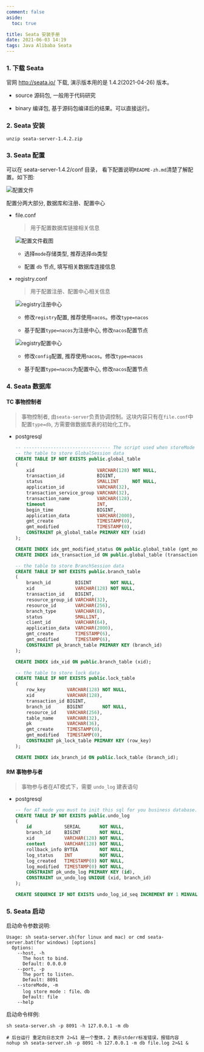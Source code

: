 ```yaml
---
comment: false
aside:
  toc: true

title: Seata 安装手册
date: 2021-06-03 14:19
tags: Java Alibaba Seata
---
```


### 1. 下载 Seata

  官网 http://seata.io/ 下载, 演示版本用的是 1.4.2(2021-04-26) 版本。

  * source 源码包, 一般用于代码研究

  * binary 编译包, 基于源码包编译后的结果。可以直接运行。

### 2. Seata 安装

  ```linux
  unzip seata-server-1.4.2.zip
  ```
### 3. Seata 配置

  可以在 seata-server-1.4.2/conf 目录， 看下配置说明`README-zh.md`清楚了解配置。如下图:

  ![配置文件](seata-1.png)

  配置分两大部分, 数据库和注册、配置中心

  * file.conf

    > 用于配置数据库链接相关信息

    ![配置文件截图](seata-2.png)

    * 选择`mode`存储类型, 推荐选择`db`类型

    * 配置 `db` 节点, 填写相关数据库连接信息

  * registry.conf

    > 用于配置注册、配置中心相关信息

    ![registry注册中心](seata-3.png)

    * 修改`registry`配置, 推荐使用`nacos`。修改`type=nacos`

    * 基于配置`type=nacos`为注册中心, 修改`nacos`配置节点

    ![registry配置中心](seata-4.png)

    * 修改`config`配置, 推荐使用`nacos`。修改`type=nacos`

    * 基于配置`type=nacos`为配置中心, 修改`nacos`配置节点

### 4. Seata 数据库

#### TC 事物控制者

> 事物控制者, 由`seata-server`负责协调控制。这块内容只有在`file.conf`中配置`type=db`, 方需要做数据库表的初始化工作。

* postgresql

  ```SQL
  -- -------------------------------- The script used when storeMode is 'db' --------------------------------
  -- the table to store GlobalSession data
  CREATE TABLE IF NOT EXISTS public.global_table
  (
      xid                       VARCHAR(128) NOT NULL,
      transaction_id            BIGINT,
      status                    SMALLINT     NOT NULL,
      application_id            VARCHAR(32),
      transaction_service_group VARCHAR(32),
      transaction_name          VARCHAR(128),
      timeout                   INT,
      begin_time                BIGINT,
      application_data          VARCHAR(2000),
      gmt_create                TIMESTAMP(0),
      gmt_modified              TIMESTAMP(0),
      CONSTRAINT pk_global_table PRIMARY KEY (xid)
  );

  CREATE INDEX idx_gmt_modified_status ON public.global_table (gmt_modified, status);
  CREATE INDEX idx_transaction_id ON public.global_table (transaction_id);

  -- the table to store BranchSession data
  CREATE TABLE IF NOT EXISTS public.branch_table
  (
      branch_id         BIGINT       NOT NULL,
      xid               VARCHAR(128) NOT NULL,
      transaction_id    BIGINT,
      resource_group_id VARCHAR(32),
      resource_id       VARCHAR(256),
      branch_type       VARCHAR(8),
      status            SMALLINT,
      client_id         VARCHAR(64),
      application_data  VARCHAR(2000),
      gmt_create        TIMESTAMP(6),
      gmt_modified      TIMESTAMP(6),
      CONSTRAINT pk_branch_table PRIMARY KEY (branch_id)
  );

  CREATE INDEX idx_xid ON public.branch_table (xid);

  -- the table to store lock data
  CREATE TABLE IF NOT EXISTS public.lock_table
  (
      row_key        VARCHAR(128) NOT NULL,
      xid            VARCHAR(128),
      transaction_id BIGINT,
      branch_id      BIGINT       NOT NULL,
      resource_id    VARCHAR(256),
      table_name     VARCHAR(32),
      pk             VARCHAR(36),
      gmt_create     TIMESTAMP(0),
      gmt_modified   TIMESTAMP(0),
      CONSTRAINT pk_lock_table PRIMARY KEY (row_key)
  );

  CREATE INDEX idx_branch_id ON public.lock_table (branch_id);
  ```

#### RM 事物参与者

> 事物参与者在AT模式下，需要 `undo_log` 建表语句

* postgresql

  ```SQL
  -- for AT mode you must to init this sql for you business database. the seata server not need it.
  CREATE TABLE IF NOT EXISTS public.undo_log
  (
      id            SERIAL       NOT NULL,
      branch_id     BIGINT       NOT NULL,
      xid           VARCHAR(128) NOT NULL,
      context       VARCHAR(128) NOT NULL,
      rollback_info BYTEA        NOT NULL,
      log_status    INT          NOT NULL,
      log_created   TIMESTAMP(0) NOT NULL,
      log_modified  TIMESTAMP(0) NOT NULL,
      CONSTRAINT pk_undo_log PRIMARY KEY (id),
      CONSTRAINT ux_undo_log UNIQUE (xid, branch_id)
  );

  CREATE SEQUENCE IF NOT EXISTS undo_log_id_seq INCREMENT BY 1 MINVALUE 1 ;
  ```
### 5. Seata 启动

启动命令参数说明:

```
Usage: sh seata-server.sh(for linux and mac) or cmd seata-server.bat(for windows) [options]
  Options:
    --host, -h
      The host to bind.
      Default: 0.0.0.0
    --port, -p
      The port to listen.
      Default: 8091
    --storeMode, -m
      log store mode : file、db
      Default: file
    --help
```

启动命令样例:

```
sh seata-server.sh -p 8091 -h 127.0.0.1 -m db

# 后台运行 重定向日志文件 2>&1 是一个整体，2 表示stderr标准错误，报错内容
nohup sh seata-server.sh -p 8091 -h 127.0.0.1 -m db file.log 2>&1 &
```